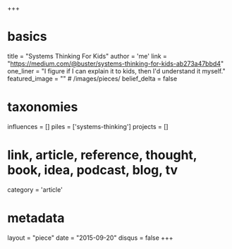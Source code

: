 +++
# basics
title     		 = "Systems Thinking For Kids"
author    		 = 'me'
link      		 = "https://medium.com/@buster/systems-thinking-for-kids-ab273a47bbd4"
one_liner 		 = "I figure if I can explain it to kids, then I'd understand it myself."
featured_image = "" # /images/pieces/
belief_delta   = false

# taxonomies
influences		 = []
piles     		 = ['systems-thinking']
projects			 = []

# link, article, reference, thought, book, idea, podcast, blog, tv
category  		 = 'article'

# metadata
layout	    	 = "piece"
date      		 = "2015-09-20"
disqus    		 = false
+++

